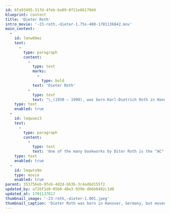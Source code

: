 ```yaml
---
id: 6fa93495-31fd-4feb-ba09-8f21e86170d4
blueprint: content
title: 'Dieter Roth'
intro_movie: '-23-roth,-dieter-1.75s-480-1701136842.mov'
main_content:
  -
    id: lmnw09mz
    text:
      -
        type: paragraph
        content:
          -
            type: text
            marks:
              -
                type: bold
            text: 'Dieter Roth'
          -
            type: text
            text: "\_(1930 — 1998), was born Karl-Dietrich Roth in Hanover, Germany, but moved with his family to Bern Switzerland in 1947. In Bern he was trained as a commercial artist, thereby becoming a skilled draftsman and printmaker. Eventually he left all that to become an artist working with the avant-garde trends which included concrete poetry, mail-art, Fluxus, performance, and installations. After his marital divorce, he moved in 1964 to New Haven, CN, supported by his friend Norman Ives. He worked in Ives’ studio (which also started to publish some of Dieter’s bookworks as editions) while hoping to teach in the MFA programs at Yale University. When the latter proved not possible, he moved to New York city. That started an itinerant lifestyle with exhibitions of his works all over the world. He is world-renowned for his experiments with bookworks, and biodegradable art works made of rotting foods.\_"
    type: text
    enabled: true
  -
    id: lmqwuez3
    text:
      -
        type: paragraph
        content:
          -
            type: text
            text: 'One of the many bookworks by Diter Roth is the "AC" book. When I met Dieter during my last year at Yale University he was working on an edition of one of his books called AC. This book consisted of a systemic series of '
    type: text
    enabled: true
  -
    id: lmqwto9m
    type: movie
    enabled: true
parent: 353756eb-9feb-4d2d-bb36-3c4adbd155f2
updated_by: a726f1e0-85b0-48e3-939b-db6b8482c1d0
updated_at: 1701137017
thumbnail_image: '-23-roth,-dieter-1.001.jpeg'
thumbnail_caption: 'Dieter Roth was born in Hanover, Germany, but moved with his family to Bern Switzerland in 1947. In Bern he was trained as a skilled draftsman and printmaker. Eventually he left all that to become an artist working with the avant-garde trends which included concrete poetry, mail-art, Fluxus, performance, and installations. He is world-renowned for his experiments with bookworks and for his biodegradable art works made of rotting foods.'
---
```


